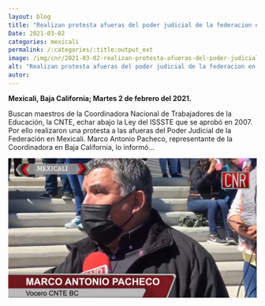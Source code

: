 ```yaml
---
layout: blog
title: "Realizan protesta afueras del poder judicial de la federacion en mexicali"
Date: 2021-03-02
categories: mexicali
permalink: /:categories/:title:output_ext
image: /img/cnr/2021-03-02-realizan-protesta-afueras-del-poder-judicial-de-la-federacion.jpg
alt: "Realizan protesta afueras del poder judicial de la federacion en mexicali"
autor:
---
```


**Mexicali, Baja California; Martes 2 de febrero del 2021.** 

Buscan maestros de la Coordinadora Nacional de Trabajadores de la Educación, la CNTE, echar abajo la Ley del ISSSTE que se aprobó en 2007. Por ello realizaron una protesta a las afueras del Poder Judicial de la Federación en Mexicali. Marco Antonio Pacheco, representante de la Coordinadora en Baja California, lo informó…

<div id="carouselExampleSlidesOnly" class="carousel slide" data-ride="carousel">
  <div class="carousel-inner">
    <div class="carousel-item active">
       <img class="d-block w-100" src="/img/cnr/2021-03-02-realizan-protesta-afueras-del-poder-judicial-de-la-federacion.jpg" loading="lazy"  alt="Realizan protesta afueras del poder judicial de la federacion en mexicali">
    </div>
  </div>
</div>